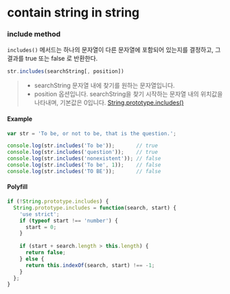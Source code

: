 # contain string in string

### include method

``includes()`` 메서드는 하나의 문자열이 다른 문자열에 포함되어 있는지를 결정하고, 그 결과를 true 또는 false 로 반환한다.

```javascript
str.includes(searchString[, position])
```

> * searchString
>문자열 내에 찾기를 원하는 문자열입니다.
> * position
> 옵션입니다. searchString을 찾기 시작하는 문자열 내의 위치값을 나타내며, 기본값은 0입니다. [String.prototype.includes()](https://developer.mozilla.org/ko/docs/Web/JavaScript/Reference/Global_Objects/String/includes)

#### Example

```javascript
var str = 'To be, or not to be, that is the question.';

console.log(str.includes('To be'));       // true
console.log(str.includes('question'));    // true
console.log(str.includes('nonexistent')); // false
console.log(str.includes('To be', 1));    // false
console.log(str.includes('TO BE'));       // false
```

#### Polyfill

```javascript
if (!String.prototype.includes) {
  String.prototype.includes = function(search, start) {
    'use strict';
    if (typeof start !== 'number') {
      start = 0;
    }
    
    if (start + search.length > this.length) {
      return false;
    } else {
      return this.indexOf(search, start) !== -1;
    }
  };
}
```